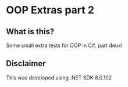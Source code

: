 # OOP Extras part 2

## What is this?
Some small extra tests for OOP in C#, part deux!

## Disclaimer
This was developed using .NET SDK 8.0.102
